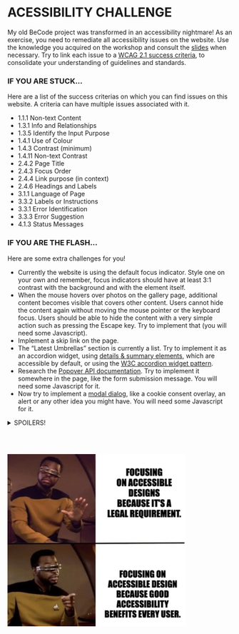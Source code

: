# ACESSIBILITY CHALLENGE

My old BeCode project was transformed in an accessibility nightmare! As an exercise, you need to remediate all accessibility issues on the website. Use the knowledge you acquired on the workshop and consult the [slides]() when necessary. Try to link each issue to a [WCAG 2.1 success criteria](https://www.w3.org/TR/WCAG21/#perceivable), to consolidate your understanding of guidelines and standards.

### IF YOU ARE STUCK...

Here are a list of the success criterias on which you can find issues on this website. A criteria can have multiple issues associated with it.

- 1.1.1 Non-text Content
- 1.3.1 Info and Relationships
- 1.3.5 Identify the Input Purpose
- 1.4.1 Use of Colour
- 1.4.3 Contrast (minimum)
- 1.4.11 Non-text Contrast
- 2.4.2 Page Title
- 2.4.3 Focus Order
- 2.4.4 Link purpose (in context)
- 2.4.6 Headings and Labels
- 3.1.1 Language of Page
- 3.3.2 Labels or Instructions
- 3.3.1 Error Identification
- 3.3.3 Error Suggestion
- 4.1.3 Status Messages


### IF YOU ARE THE FLASH...

Here are some extra challenges for you!

- Currently the website is using the default focus indicator. Style one on your own and remember, focus indicators should have at least 3:1 contrast with the background and with the element itself.
- When the mouse hovers over photos on the gallery page, additional content becomes visible that covers other content. Users cannot hide the content again without moving the mouse pointer or the keyboard focus. Users should be able to hide the content with a very simple action such as pressing the Escape key. Try to implement that (you will need some Javascript).
- Implement a skip link on the page.
- The “Latest Umbrellas” section is currently a list. Try to implement it as an accordion widget, using [details & summary elements](https://developer.mozilla.org/en-US/docs/Web/HTML/Element/details), which are accessible by default, or using the [W3C accordion widget pattern](https://www.w3.org/WAI/ARIA/apg/patterns/accordion/).
- Research the [Popover API documentation](https://developer.mozilla.org/en-US/docs/Web/API/Popover_API). Try to implement it somewhere in the page, like the form submission message. You will need some Javascript for it.
- Now try to implement a [modal dialog](https://developer.mozilla.org/en-US/docs/Web/HTML/Element/dialog), like a cookie consent overlay, an alert or any other idea you might have. You will need some Javascript for it.

<details>
  <summary>SPOILERS!</summary>
  
  Want to check if you found everything? Here is a list with the issues and some explanation to consolidate your accessibility knowledge.

  ##### 1.1.1 Non-text Content
    - 3 images without alt text on umbrellas.html (one of them is using a title attribute)
    - 2 incorrect alternative text (they are not descriptive of the image)
  ##### 1.3.1 Info and Relationships
    - On the umbrellas.html page, there is a paragraph with class=”disclaimer-sr-only” that is hidden on CSS with display: none. This CSS hides all the information inside the element not only visually but also for screen readers. For this reason, this is not an appropriate method of making information available for screen reader users only.
        How to solve: Adjust the CSS to hide content visually in a correct way, so that it does not get hidden for screen readers:
        ´´´
            .disclaimer-sr-only {
                position: absolute;
                height: 1px;
                width: 1px;
                clip: rect(1px, 1px, 1px, 1px);
                clip-path: inset(50%);
                margin: -1px;
                overflow: hidden;
                padding: 0;
                border: 0;
                white-space: nowrap;
            }
        ´´´
    - This paragraph should be a <h4>: <p class="heading">About Me</p>
    - “Latest Umbrellas” on index.html should be a <ul> element. Consequently, the immediate children should be <li> items. Example:
    ´´´
        <ul class=”cities”>
            <li>
                <h4>Rio de Janeiro</h4>
                <div role=”region” aria-label=”cities description”
        <img src=”images/riodejaneiro.webp” alt=”Copacabana beach, in Rio de Janeiro, full of parasols”>
        <p>The umbrella hunt took us…</p>
                </div>
            </li>
            <li>..</li>
        </ul>
´´´
    - The sentence on the footer should be a <p>, not a <h5> (there is no content below to what it serves as a heading).
    - On the <header>, subheadings should not be marked up as a lower level heading, but as a <hgroup> element. Example:
    ´´´
        <header>
            <hgroup>
                <h1>Where Did I Left My Umbrella?</h1>
                <p>A Travel Quest Around the World</p>
            </hgroup>
        </header>
´´´
    - The label “Email” is not linked with the input field. You can linked using the for attribute or wrapping the label element around the input field.
    - Bonus: use aria-current for the current item on the site navigation (tip: they have a class=”current”). You can use the attribute aria-current to tell assistive technologies that element represents the current page. This makes it easier for users of these technologies to understand where they are on the site and how to navigate to other pages.
  ##### 1.3.5 Identify the Input Purpose
    - Form fields asking for user data do not have autocomplete attributes. These make it easier and faster for people to fill in their data, especially for people with dyslexia.For the appropriate autocomplete attribute values, you can consult Input Purposes for User Interface Components in the Web Content Accessibility Guidelines (WCAG).
  ##### 1.4.1 Use of Colour
    - The links on the page are indistinguishable from the other text. Use text-decoration: underline on CSS. WCAG technique G183 allows links that are not underlined if they meet the following criteria: 1) the link colour has a contrast ratio of at least 3:1 with the colour of the surrounding text and, 2) the link colour has a contrast ratio of at least 4.5:1 with its own background. And remember to also style hover and focus state!
  ##### 1.4.3 Contrast (minimum)
    - The text on the <aside> element has insufficient contrast with the background. Only one of the assigned colours on the CSS has enough contrast, pick this one! You can use the WebAIM Contrast Checker tool.
  ##### 1.4.11 Non-text Contrast
    - The button on the Contact form has insufficient contrast with the background. Again, only one of the assigned colours on the CSS has enough contrast, pick this one!
  ##### 2.4.2 Page Title
    - No title attribute on index.html
    - Bonus: page title could be more descriptive on umbrellas.html
  ##### 2.4.3 Focus Order
    - A number of elements have 1) tabindex attribute with a positive value, or 2) tabindex=”0” when they are not an interactable element. Elements with positive tabindex value receive focus before all other keyboard-focusable elements without a tabindex attribute. And remember, only interactable elements should be focusable using the keyboard.
    - Some elements on the Umbrellas page were removed from the focus order using a negative tabindex value.
  ##### 2.4.4 Link purpose (in context)
    - The link on the <aside> element has inappropriate text (just characters as an emoji). Provide it with good text or, if you want to keep as it is, can you find a different solution to label this link?
  ##### 2.4.6 Headings and Labels
    - The map used on the Contact page is an <iframe> and has no accessible name.You can provide one using the title attribute.
  ##### 3.1.1 Language of Page
    - No lang attribute on umbrellas.html
    - Wrong lang value on contact.html
  ##### 3.3.2 Labels or Instructions
    - The <textarea> form field has no visible label. Don't forget to associate the label with the corresponding field.
    - Required fields are not marked as such. Is the “*” symbol enough to indicate requirement?
  ##### 3.3.1 Error Identification
    - When an input error is detected in the form, the fields with the error are not identified and the error is not described in text. As a consequence, screen reader users (and other users) may find it difficult to correct the input error. Style the inputs with error to make it clear which fields are incorrect. Provide text that describes the nature of the error, preferably custom to each field. Add the attribute aria-invalid="true" to the input field that has an error. Some of these steps will need Javascript.
  ##### 3.3.3 Error Suggestion
    - For the email form field, generate a different error message when the email is not in the correct format. Provide suggestions on how to correct it (or show an example).
  ##### 4.1.3 Status Messages
    - The error messages must have the attribute role="alert".
    - When successfully submitting the form, the content of the page is updated dynamically. Sighted users will see the confirmation message, but screen reader users will not get feedback after they submitted the form. Use an ARIA live region on the heading of the confirmation message
</details>

&nbsp;  
&nbsp;  

<img src="images/accessibility-matters-to-everyone-v0-lttlvrz05zx91.webp" width="400px" alt="Star Trek meme. Focusing on accessibility designs because it is a legal requirement: angry La Forge / Focusing on accessibility design because good accessibility benefits every user: happy La Forge.">